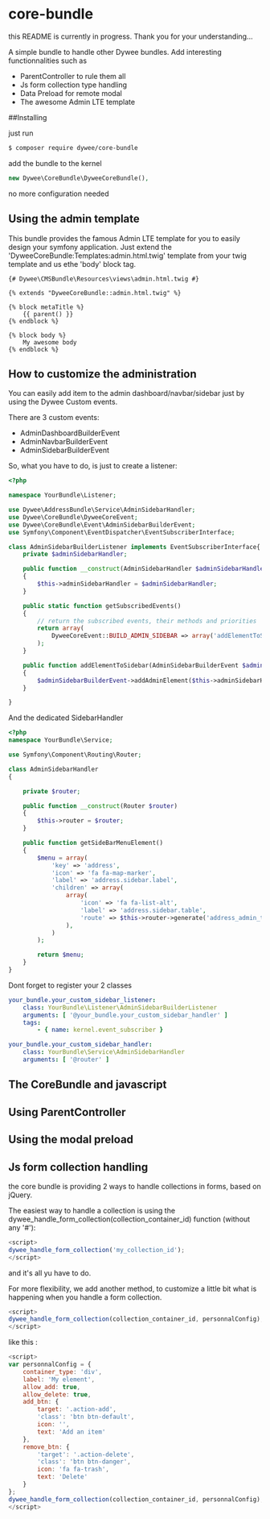 # core-bundle

this README is currently in progress. Thank you for your understanding...

A simple bundle to handle other Dywee bundles. Add interesting functionnalities such as 
- ParentController to rule them all
- Js form collection type handling
- Data Preload for remote modal 
- The awesome Admin LTE template

##Installing

just run
```bash
$ composer require dywee/core-bundle
```

add the bundle to the kernel
```php
new Dywee\CoreBundle\DyweeCoreBundle(),
```

no more configuration needed

## Using the admin template

This bundle provides the famous Admin LTE template for you to easily design your symfony application.
Just extend the 'DyweeCoreBundle:Templates:admin.html.twig' template from your twig template and us ethe 'body' block tag.

```twig
{# Dywee\CMSBundle\Resources\views\admin.html.twig #}

{% extends "DyweeCoreBundle::admin.html.twig" %}

{% block metaTitle %}
    {{ parent() }}
{% endblock %}

{% block body %}
    My awesome body
{% endblock %}
```


## How to customize the administration

You can easily add item to the admin dashboard/navbar/sidebar just by using the Dywee Custom events.

There are 3 custom events:
* AdminDashboardBuilderEvent
* AdminNavbarBuilderEvent
* AdminSidebarBuilderEvent

So, what you have to do, is just to create a listener:

```php
<?php

namespace YourBundle\Listener;

use Dywee\AddressBundle\Service\AdminSidebarHandler;
use Dywee\CoreBundle\DyweeCoreEvent;
use Dywee\CoreBundle\Event\AdminSidebarBuilderEvent;
use Symfony\Component\EventDispatcher\EventSubscriberInterface;

class AdminSidebarBuilderListener implements EventSubscriberInterface{
    private $adminSidebarHandler;

    public function __construct(AdminSidebarHandler $adminSidebarHandler)
    {
        $this->adminSidebarHandler = $adminSidebarHandler;
    }

    public static function getSubscribedEvents()
    {
        // return the subscribed events, their methods and priorities
        return array(
            DyweeCoreEvent::BUILD_ADMIN_SIDEBAR => array('addElementToSidebar', -10)
        );
    }

    public function addElementToSidebar(AdminSidebarBuilderEvent $adminSidebarBuilderEvent)
    {
        $adminSidebarBuilderEvent->addAdminElement($this->adminSidebarHandler->getSideBarMenuElement());
    }

}
```

And the dedicated SidebarHandler

```php
<?php
namespace YourBundle\Service;

use Symfony\Component\Routing\Router;

class AdminSidebarHandler
{

    private $router;

    public function __construct(Router $router)
    {
        $this->router = $router;
    }

    public function getSideBarMenuElement()
    {
        $menu = array(
            'key' => 'address',
            'icon' => 'fa fa-map-marker',
            'label' => 'address.sidebar.label',
            'children' => array(
                array(
                    'icon' => 'fa fa-list-alt',
                    'label' => 'address.sidebar.table',
                    'route' => $this->router->generate('address_admin_table')
                ),
            )
        );

        return $menu;
    }
}
```

Dont forget to register your 2 classes
 
```yaml
your_bundle.your_custom_sidebar_listener:
    class: YourBundle\Listener\AdminSidebarBuilderListener
    arguments: [ '@your_bundle.your_custom_sidebar_handler' ]
    tags:
        - { name: kernel.event_subscriber }

your_bundle.your_custom_sidebar_handler:
    class: YourBundle\Service\AdminSidebarHandler
    arguments: [ '@router' ]
```

## The CoreBundle and javascript

## Using ParentController

## Using the modal preload

## Js form collection handling

the core bundle is providing 2 ways to handle collections in forms, based on jQuery.

The easiest way to handle a collection is using the dywee_handle_form_collection(collection_container_id) function (without any '#'):

```javascript
<script>
dywee_handle_form_collection('my_collection_id');
</script>
```
and it's all yu have to do.

For more flexibility, we add another method, to customize a little bit what is happening when you handle a form collection.

```javascript
<script>
dywee_handle_form_collection(collection_container_id, personnalConfig);
</script>
```

like this :

```javascript
<script>
var personnalConfig = {
    container_type: 'div',
    label: 'My element',
    allow_add: true,
    allow_delete: true,
    add_btn: {
        target: '.action-add',
        'class': 'btn btn-default',
        icon: '',
        text: 'Add an item'
    },
    remove_btn: {
        'target': '.action-delete',
        'class': 'btn btn-danger',
        icon: 'fa fa-trash',
        text: 'Delete'
    }
};
dywee_handle_form_collection(collection_container_id, personnalConfig);
</script>
```
